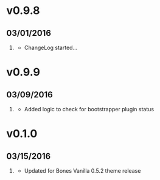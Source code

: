 # v0.9.8
## 03/01/2016

1. [](#new)
    * ChangeLog started...

# v0.9.9
## 03/09/2016

1. [](#new)
    * Added logic to check for bootstrapper plugin status

# v0.1.0
## 03/15/2016

1. [](#new)
    * Updated for Bones Vanilla 0.5.2 theme release
